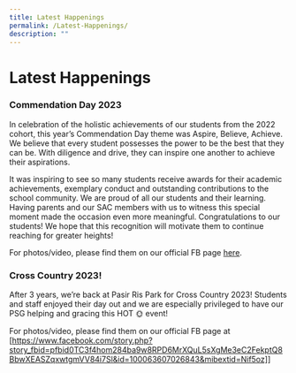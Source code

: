 ```yaml
---
title: Latest Happenings
permalink: /Latest-Happenings/
description: ""
---
```

# Latest Happenings
### Commendation Day 2023

In celebration of the holistic achievements of our students from the 2022 cohort, this year’s Commendation Day theme was Aspire, Believe, Achieve. We believe that every student possesses the power to be the best that they can be. With diligence and drive, they can inspire one another to achieve their aspirations.  

It was inspiring to see so many students receive awards for their academic achievements, exemplary conduct and outstanding contributions to the school community. We are proud of all our students and their learning. Having parents and our SAC members with us to witness this special moment made the occasion even more meaningful. Congratulations to our students! We hope that this recognition will motivate them to continue reaching for greater heights!

For photos/video, please find them on our official FB page [here](https://m.facebook.com/story.php?story_fbid=pfbid0eFSQagHSrPhfPfH87fc1FVeLREar3Mwbsfahp1eyHtDBQ9E9Mxsfz4aV6tkfZu52l&id=100063607026843&mibextid=Nif5oz).

### Cross Country 2023!


After 3 years, we’re back at Pasir Ris Park for Cross Country 2023! Students and staff enjoyed their day out and we are especially privileged to have our PSG helping and gracing this HOT 🌞 event!

For photos/video, please find them on our official FB page at  
[https://www.facebook.com/story.php?story_fbid=pfbid0TC3f4hom284ba9w8RPD6MrXQuL5sXgMe3eC2FekptQ8BbwXEASZqxwtgmVV84i7Sl&id=100063607026843&mibextid=Nif5oz]]